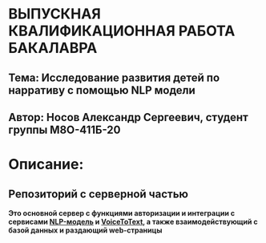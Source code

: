 # ВЫПУСКНАЯ КВАЛИФИКАЦИОННАЯ РАБОТА БАКАЛАВРА
## Тема: Исследование развития детей по нарративу с помощью NLP модели
## Автор: Носов Александр Сергеевич, студент группы М8О-411Б-20
# Описание:
## Репозиторий с серверной частью
**Это основной сервер с функциями авторизации и интеграции с сервисами [NLP-модель](https://github.com/Tvicer/DiplomModel) и [VoiceToText](https://github.com/Tvicer/DiplomVoice), а также взаимодействующий с базой данных и раздающий web-страницы**
